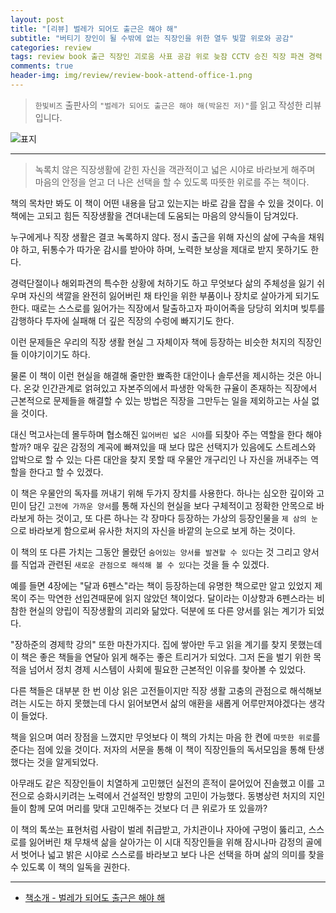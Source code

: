 ```yaml
---  
layout: post  
title: "[리뷰] 벌레가 되어도 출근은 해야 해"  
subtitle: "버티기 장인이 될 수밖에 없는 직장인을 위한 열두 빛깔 위로와 공감"  
categories: review  
tags: review book 출근 직장인 괴로움 사표 공감 위로 늦잠 CCTV 승진 직장 파견 경력 학력 투자 갑질 부품 부고 철학   
comments: true  
header-img: img/review/review-book-attend-office-1.png
---  
```

  
> `한빛비즈` 출판사의 `"벌레가 되어도 출근은 해야 해(박윤진 저)"`를 읽고 작성한 리뷰입니다.  

![표지](https://telegeam.github.io/assets/img/review/review-book-attend-office-1.png)  

---

> 녹록치 않은 직장생활에 갇힌 자신을 객관적이고 넓은 시야로 바라보게 해주며 마음의 안정을 얻고 더 나은 선택을 할 수 있도록 따뜻한 위로를 주는 책이다.

책의 목차만 봐도 이 책이 어떤 내용을 담고 있는지는 바로 감을 잡을 수 있을 것이다. 이 책에는 고되고 힘든 직장생활을 견뎌내는데 도움되는 마음의 양식들이 담겨있다. 

누구에게나 직장 생활은 결코 녹록하지 않다. 정시 출근을 위해 자신의 삶에 구속을 채워야 하고, 뒤통수가 따가운 감시를 받아야 하며, 노력한 보상을 제대로 받지 못하기도 한다. 

경력단절이나 해외파견의 특수한 상황에 처하기도 하고 무엇보다 삶의 주체성을 잃기 쉬우며 자신의 색깔을 완전히 잃어버린 채 타인을 위한 부품이나 장치로 살아가게 되기도 한다. 때로는 스스로를 잃어가는 직장에서 탈출하고자 파이어족을 당당히 외치며 빚투를 감행하다 투자에 실패해 더 깊은 직장의 수렁에 빠지기도 한다. 

이런 문제들은 우리의 직장 생활 현실 그 자체이자 책에 등장하는 비슷한 처지의 직장인들 이야기이기도 하다. 

물론 이 책이 이런 현실을 해결해 줄만한 뾰족한 대안이나 솔루션을 제시하는 것은 아니다. 온갖 인간관계로 얽혀있고 자본주의에서 파생한 악독한 규율이 존재하는 직장에서 근본적으로 문제들을 해결할 수 있는 방법은 직장을 그만두는 일을 제외하고는 사실 없을 것이다. 

대신 먹고사는데 몰두하며 협소해진 `잃어버린 넓은 시야`를 되찾아 주는 역할을 한다 해야 할까? 매우 깊은 감정의 계곡에 빠져있을 때 보다 많은 선택지가 있음에도 스트레스와 압박으로 할 수 있는 다른 대안을 찾지 못할 때 우물안 개구리인 나 자신을 꺼내주는 역할을 한다고 할 수 있겠다.

이 책은 우물안의 독자를 꺼내기 위해 두가지 장치를 사용한다. 하나는 심오한 깊이와 고민이 담긴 `고전에 가까운 양서`를 통해 자신의 현실을 보다 구체적이고 정확한 안목으로 바라보게 하는 것이고, 또 다른 하나는 각 장마다 등장하는 가상의 등장인물을 `제 삼의 눈`으로 바라보게 함으로써 유사한 처지의 자신을 바깥의 눈으로 보게 하는 것이다.

이 책의 또 다른 가치는 그동안 몰랐던 `숨어있는 양서를 발견할 수 있다`는 것 그리고 양서를 직업과 관련된 `새로운 관점으로 해석해 볼 수 있다`는 것을 들 수 있겠다. 

예를 들면 4장에는 "달과 6펜스"라는 책이 등장하는데 유명한 책으로만 알고 있었지 제목이 주는 막연한 선입견때문에 읽지 않았던 책이었다. 달이라는 이상향과 6펜스라는 비참한 현실의 양립이 직장생활의 괴리와 닮았다. 덕분에 또 다른 양서를 읽는 계기가 되었다. 

"장하준의 경제학 강의" 또한 마찬가지다. 집에 쌓아만 두고 읽을 계기를 찾지 못했는데 이 책은 좋은 책들을 연달아 읽게 해주는 좋은 트리거가 되었다. 그저 돈을 벌기 위한 목적을 넘어서 정치 경제 시스템이 사회에 필요한 근본적인 이유를 찾아볼 수 있었다.

다른 책들은 대부분 한 번 이상 읽은 고전들이지만 직장 생활 고충의 관점으로 해석해보려는 시도는 하지 못했는데 다시 읽어보면서 삶의 애환을 새롭게 어루만져야겠다는 생각이 들었다.

책을 읽으며 여러 장점을 느꼈지만 무엇보다 이 책의 가치는 마음 한 켠에 `따뜻한 위로`를 준다는 점에 있을 것이다. 저자의 서문을 통해 이 책이 직장인들의 독서모임을 통해 탄생했다는 것을 알게되었다. 

아무래도 같은 직장인들이 치열하게 고민했던 실전의 흔적이 묻어있어 진솔했고 이를 고전으로 승화시키려는 노력에서 건설적인 방향의 고민이 가능했다. 동병상련 처지의 지인들이 함께 모여 머리를 맞대 고민해주는 것보다 더 큰 위로가 또 있을까?

이 책의 톡쏘는 표현처럼 사람이 벌레 취급받고, 가치관이나 자아에 구멍이 뚫리고, 스스로를 잃어버린 채 무채색 삶을 살아가는 이 시대 직장인들을 위해 잠시나마 감정의 골에서 벗어나 넓고 밝은 시야로 스스로를 바라보고 보다 나은 선택을 하며 삶의 의미를 찾을 수 있도록 이 책의 일독을 권한다.

---

* [책소개 - 벌레가 되어도 출근은 해야 해](http://www.yes24.com/Product/Goods/108890710)
